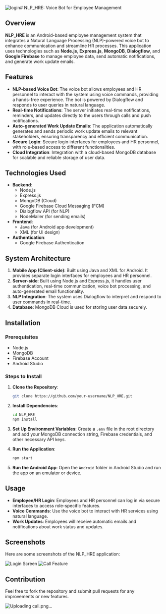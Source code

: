 ![login](https://github.com/user-attachments/assets/ac504137-6004-48d8-8a55-6f43f292d142)# NLP_HRE: Voice Bot for Employee Management

## Overview

**NLP_HRE** is an Android-based employee management system that integrates a Natural Language Processing (NLP)-powered voice bot to enhance communication and streamline HR processes. This application uses technologies such as **Node.js**, **Express.js**, **MongoDB**, **Dialogflow**, and **Google Firebase** to manage employee data, send automatic notifications, and generate work update emails.

## Features

* **NLP-based Voice Bot**: The voice bot allows employees and HR personnel to interact with the system using voice commands, providing a hands-free experience. The bot is powered by Dialogflow and responds to user queries in natural language.
* **Real-time Notifications**: The server initiates real-time notifications, reminders, and updates directly to the users through calls and push notifications.
* **Auto-generated Work Update Emails**: The application automatically generates and sends periodic work update emails to relevant stakeholders, ensuring transparency and efficient communication.
* **Secure Login**: Secure login interfaces for employees and HR personnel, with role-based access to different functionalities.
* **Cloud Integration**: Integration with a cloud-based MongoDB database for scalable and reliable storage of user data.

## Technologies Used

* **Backend**:
   * Node.js
   * Express.js
   * MongoDB (Cloud)
   * Google Firebase Cloud Messaging (FCM)
   * Dialogflow API (for NLP)
   * NodeMailer (for sending emails)
* **Frontend**:
   * Java (for Android app development)
   * XML (for UI design)
* **Authentication**:
   * Google Firebase Authentication

## System Architecture

1. **Mobile App (Client-side)**: Built using Java and XML for Android. It provides separate login interfaces for employees and HR personnel.
2. **Server-side**: Built using Node.js and Express.js, it handles user authentication, real-time communication, voice bot processing, and auto-generated email functionality.
3. **NLP Integration**: The system uses Dialogflow to interpret and respond to user commands in real-time.
4. **Database**: MongoDB Cloud is used for storing user data securely.

## Installation

### Prerequisites

* Node.js
* MongoDB
* Firebase Account
* Android Studio

### Steps to Install

1. **Clone the Repository**:
   ```bash
   git clone https://github.com/your-username/NLP_HRE.git
   ```

2. **Install Dependencies**:
   ```bash
   cd NLP_HRE
   npm install
   ```

3. **Set Up Environment Variables**: Create a `.env` file in the root directory and add your MongoDB connection string, Firebase credentials, and other necessary API keys.

4. **Run the Application**:
   ```bash
   npm start
   ```

5. **Run the Android App**: Open the `Android` folder in Android Studio and run the app on an emulator or device.

## Usage

* **Employee/HR Login**: Employees and HR personnel can log in via secure interfaces to access role-specific features.
* **Voice Commands**: Use the voice bot to interact with HR services using natural language.
* **Work Updates**: Employees will receive automatic emails and notifications about work status and updates.

## Screenshots

Here are some screenshots of the NLP_HRE application:

![Login Screen](./public/login.png)
![Call Feature](./public/call.png)

## Contribution

Feel free to fork the repository and submit pull requests for any improvements or new features.


![Uploading call.png…]()



